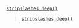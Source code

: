 <p><code><a href="https://developer.wordpress.org/reference/functions/stripslashes_deep/">stripslashes_deep()</a></code></p>

<blockquote>

<p><code><a href="https://developer.wordpress.org/reference/functions/stripslashes_deep/">stripslashes_deep()</a></code></p>

</blockquote>